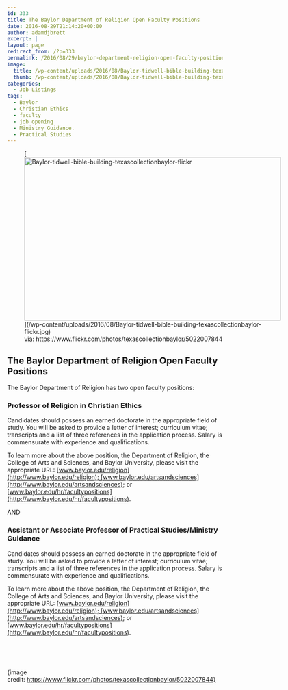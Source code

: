 ```yaml
---
id: 333
title: The Baylor Department of Religion Open Faculty Positions
date: 2016-08-29T21:14:20+00:00
author: adamdjbrett
excerpt: |
layout: page
redirect_from: /?p=333
permalink: /2016/08/29/baylor-department-religion-open-faculty-positions/
image:
  title: /wp-content/uploads/2016/08/Baylor-tidwell-bible-building-texascollectionbaylor-flickr.jpg
  thumb: /wp-content/uploads/2016/08/Baylor-tidwell-bible-building-texascollectionbaylor-flickr-150x150.jpg
categories:
  - Job Listings
tags:
  - Baylor
  - Christian Ethics
  - faculty
  - job opening
  - Ministry Guidance.
  - Practical Studies
---
```

<figure id="attachment_334" aria-describedby="caption-attachment-334" style="width: 600px" class="wp-caption aligncenter">[<img class="wp-image-334 size-large" src="http://nabpr.org/wp-content/uploads/2016/08/Baylor-tidwell-bible-building-texascollectionbaylor-flickr-1024x652.jpg" alt="Baylor-tidwell-bible-building-texascollectionbaylor-flickr" width="600" height="382" srcset="/wp-content/uploads/2016/08/Baylor-tidwell-bible-building-texascollectionbaylor-flickr.jpg 1024w, /wp-content/uploads/2016/08/Baylor-tidwell-bible-building-texascollectionbaylor-flickr-300x191.jpg 300w, /wp-content/uploads/2016/08/Baylor-tidwell-bible-building-texascollectionbaylor-flickr-768x489.jpg 768w" sizes="(max-width: 600px) 100vw, 600px" />](/wp-content/uploads/2016/08/Baylor-tidwell-bible-building-texascollectionbaylor-flickr.jpg)<figcaption id="caption-attachment-334" class="wp-caption-text">via: https://www.flickr.com/photos/texascollectionbaylor/5022007844</figcaption></figure>

## The Baylor Department of Religion Open Faculty Positions

The Baylor Department of Religion has two open faculty positions:

### Professor of Religion in Christian Ethics

Candidates should possess an earned doctorate in the appropriate field of study. You will be asked to provide a letter of interest; curriculum vitae; transcripts and a list of three references in the application process. Salary is commensurate with experience and qualifications.

To learn more about the above position, the Department of Religion, the College of Arts and Sciences, and Baylor University, please visit the appropriate URL: [www.baylor.edu/religion](http://www.baylor.edu/religion); [www.baylor.edu/artsandsciences](http://www.baylor.edu/artsandsciences); or [www.baylor.edu/hr/facultypositions](http://www.baylor.edu/hr/facultypositions).

AND

### Assistant or Associate Professor of Practical Studies/Ministry Guidance

Candidates should possess an earned doctorate in the appropriate field of study. You will be asked to provide a letter of interest; curriculum vitae; transcripts and a list of three references in the application process. Salary is commensurate with experience and qualifications.

To learn more about the above position, the Department of Religion, the College of Arts and Sciences, and Baylor University, please visit the appropriate URL: [www.baylor.edu/religion](http://www.baylor.edu/religion); [www.baylor.edu/artsandsciences](http://www.baylor.edu/artsandsciences); or [www.baylor.edu/hr/facultypositions](http://www.baylor.edu/hr/facultypositions).

&nbsp;

&nbsp;

{image credit: https://www.flickr.com/photos/texascollectionbaylor/5022007844}
